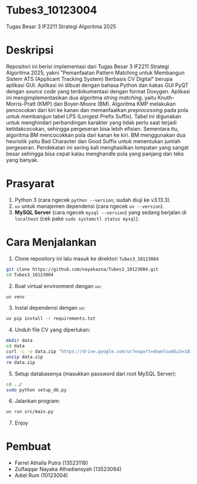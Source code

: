 # Tubes3_10123004
Tugas Besar 3 IF2211 Strategi Algoritma 2025

# Deskripsi
Repositori ini berisi implementasi dari Tugas Besar 3 IF2211 Strategi Algoritma 2025, yakni "Pemanfaatan Pattern Matching untuk Membangun Sistem ATS (Applicant Tracking System) Berbasis CV Digital" berupa aplikasi GUI. Aplikasi ini dibuat dengan bahasa Python dan kakas GUI PyQT dengan *source code* yang terdokumentasi dengan format Doxygen. 
Aplikasi ini mengimplementasikan dua algoritma *string matching*, yaitu Knuth-Morris-Pratt (KMP) dan Boyer-Moore (BM). Algoritma KMP melakukan pencocokan dari kiri ke kanan dan memanfaatkan *preprocessing* pada pola untuk membangun tabel LPS (Longest Prefix Suffix). Tabel ini digunakan untuk menghindari perbandingan karakter yang tidak perlu saat terjadi ketidakcocokan, sehingga pergeseran bisa lebih efisien. Sementara itu, algoritma BM mencocokkan pola dari kanan ke kiri. BM menggunakan dua heuristik yaitu Bad Character dan Good Suffix untuk menentukan jumlah pergeseran. Pendekatan ini sering kali menghasilkan lompatan yang sangat besar sehingga bisa cepat kalau menghandle pola yang panjang dan teks yang banyak.

# Prasyarat
1. Python 3 (cara ngecek `python --version`; sudah diuji ke v3.13.3).
2. `uv` untuk manajemen dependensi (cara ngecek `uv --version`).
3. **MySQL Server** (cara ngecek `mysql --version`) yang sedang berjalan di `localhost` (cek pake `sudo systemctl status mysql`).

# Cara Menjalankan
1. Clone repository ini lalu masuk ke direktori `Tubes3_10123004`
```bash
git clone https://github.com/nayakazna/Tubes3_10123004.git
cd Tubes3_10123004
```
2. Buat virtual environment dengan `uv`:
```bash
uv venv
```
3. Instal dependensi dengan `uv`:
```bash
uv pip install -r requirements.txt
```

4. Unduh file CV yang diperlukan:
```bash
mkdir data
cd data
curl -L -o data.zip "https://drive.google.com/uc?export=download&id=181GUZWLDVKUJRv8Jv5UOkM18cw5Ewg2P"
unzip data.zip
rm data.zip
```

5. Setup databasenya (masukkan password dari root MySQL Server):
```bash
cd ../
sudo python setup_db.py
```

6. Jalankan program:
```bash
uv run src/main.py
```
7. Enjoy 

# Pembuat
- Farrel Athalla Putra (13523118)
- Zulfaqqar Nayaka Athadiansyah (13523094)
- Adiel Rum (10123004)
